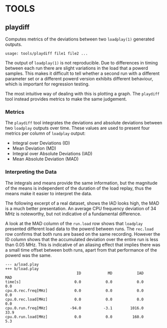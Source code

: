 TOOLS
=====

playdiff
--------

Computes metrics of the deviations between two `loadplay(1)` generated
outputs.

```
usage: tools/playdiff file1 file2 ...
```

The output of `loadplay(1)` is not reproducible. Due to differences
in timing between each run there are slight variations in the load
that a powerd samples. This makes it difficult to tell whether a second
run with a different parameter set or a different powerd version
exhibits different behaviour, which is important for regression testing.

The most intuitive way of dealing with this is plotting a graph. The
`playdiff` tool instead provides metrics to make the same judgement.

### Metrics

The `playdiff` tool integrates the deviations and absolute deviations
between two `loadplay` outputs over time. These values are used to
present four metrics per column of `loadplay` output:

- Integral over Deviations (ID)
- Mean Deviation (MD)
- Integral over Absolute Deviations (IAD)
- Mean Absolute Deviation (MAD)

### Interpreting the Data

The integrals and means provide the same information, but the magnitude
of the means is independent of the duration of the load replay, thus
the means make it easier to interpret the data.

The following excerpt of a real dataset, shows the IAD looks high,
the MAD is a much better presentation. An average CPU frequency deviation
of 34 MHz is noteworthy, but not indicative of a fundamental difference.

A look at the MAD column of the `run.load` row shows that `loadplay`
presented different load data to the powerd between runs. The `rec.load`
row confirms that both runs are based on the same recording. However
the ID column shows that the accumulated deviation over the entire run
is less than 0.05 MHz. This is indicative of an aliasing effect that
implies there was a small time offset between both runs, apart from
that performance of the powerd was the same.

```
--- a/load.play
+++ b/load.play
                                ID            MD           IAD           MAD
time[s]                        0.0           0.0           0.0           0.0
cpu.0.rec.freq[MHz]            0.0           0.0           0.0           0.0
cpu.0.rec.load[MHz]            0.0           0.0           0.0           0.0
cpu.0.run.freq[MHz]          -94.0          -3.1        1016.0          33.9
cpu.0.run.load[MHz]            0.0           0.0         160.0           5.3
```
